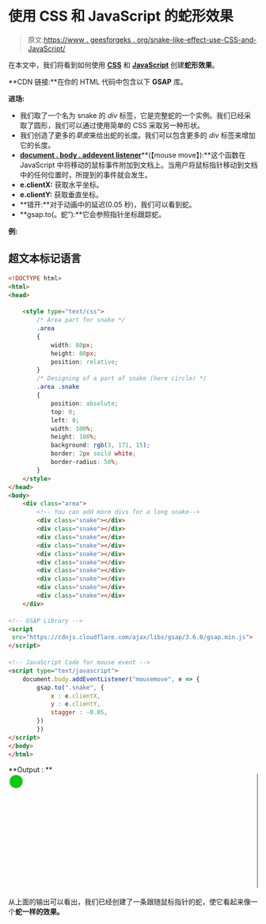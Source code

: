# 使用 CSS 和 JavaScript 的蛇形效果

> 原文:[https://www . geesforgeks . org/snake-like-effect-use-CSS-and-JavaScript/](https://www.geeksforgeeks.org/snake-like-effect-using-css-and-javascript/)

在本文中，我们将看到如何使用 [**CSS**](https://www.geeksforgeeks.org/css-tutorials/) 和 [**JavaScript**](https://www.geeksforgeeks.org/javascript-tutorial/) 创建**蛇形效果**。

**CDN 链接:**在你的 HTML 代码中包含以下 **GSAP** 库。

**进场:**

*   我们取了一个名为 snake 的 *div* 标签，它是完整蛇的一个实例。我们已经采取了圆形，我们可以通过使用简单的 CSS 采取另一种形状。
*   我们创造了更多的*草皮*来给出蛇的长度。我们可以包含更多的 *div* 标签来增加它的长度。
*   [**document . body . addevent listener**](https://www.geeksforgeeks.org/html-dom-addeventlistener-method/)**(【mouse move】):**这个函数在 JavaScript 中将移动的鼠标事件附加到文档上。当用户将鼠标指针移动到文档中的任何位置时，所提到的事件就会发生。
*   **e.clientX:** 获取水平坐标。
*   **e.clientY:** 获取垂直坐标。
*   **错开:**对于动画中的延迟(0.05 秒)，我们可以看到蛇。
*   **gsap.to(。蛇”):**它会参照指针坐标跟踪蛇。

**例:**

## 超文本标记语言

```html
<!DOCTYPE html>
<html>
<head>

    <style type="text/css">
        /* Area part for snake */
        .area
        {
            width: 80px;
            height: 80px;
            position: relative;
        }
        /* Designing of a part of snake (here circle) */
        .area .snake
        {
            position: absolute;
            top: 0;
            left: 0;
            width: 100%;
            height: 100%;
            background: rgb(3, 171, 15);
            border: 2px soild white;
            border-radius: 50%;
        }
    </style>
</head>
<body>
    <div class="area">
        <!-- You can add more divs for a long snake-->
        <div class="snake"></div>
        <div class="snake"></div>
        <div class="snake"></div>
        <div class="snake"></div>
        <div class="snake"></div>
        <div class="snake"></div>
        <div class="snake"></div>
        <div class="snake"></div>
        <div class="snake"></div>
        <div class="snake"></div>
    </div>

<!-- GSAP Library -->
<script 
 src="https://cdnjs.cloudflare.com/ajax/libs/gsap/3.6.0/gsap.min.js">
</script>

<!-- JavaScript Code for mouse event -->
<script type="text/javascript">
    document.body.addEventListener("mousemove", e => {
        gsap.to(".snake", {
            x : e.clientX,
            y : e.clientY,
            stagger : -0.05,
        })
        })
</script>
</body>
</html>
```

**Output : **![](img/bf1e806a6eff8e01e26dd0709fc4de2c.png)

从上面的输出可以看出，我们已经创建了一条跟随鼠标指针的蛇，使它看起来像一个**蛇一样的效果。**